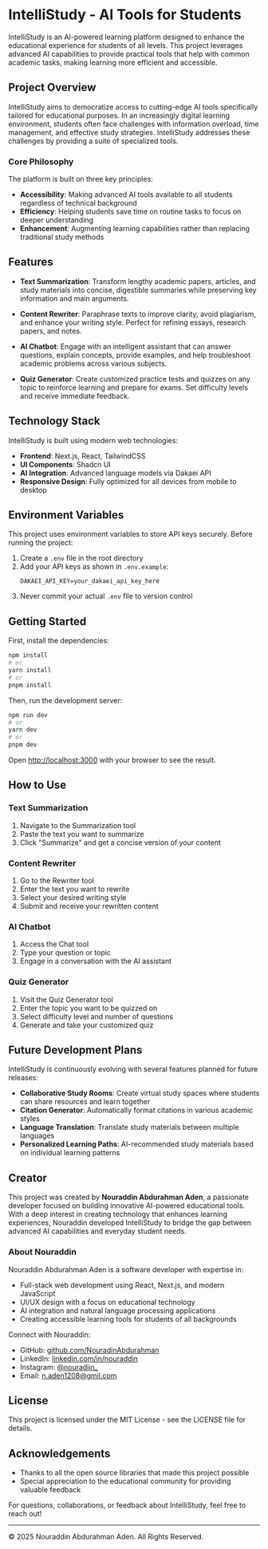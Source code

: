 # IntelliStudy - AI Tools for Students

IntelliStudy is an AI-powered learning platform designed to enhance the educational experience for students of all levels. This project leverages advanced AI capabilities to provide practical tools that help with common academic tasks, making learning more efficient and accessible.

## Project Overview

IntelliStudy aims to democratize access to cutting-edge AI tools specifically tailored for educational purposes. In an increasingly digital learning environment, students often face challenges with information overload, time management, and effective study strategies. IntelliStudy addresses these challenges by providing a suite of specialized tools.

### Core Philosophy

The platform is built on three key principles:
- **Accessibility**: Making advanced AI tools available to all students regardless of technical background
- **Efficiency**: Helping students save time on routine tasks to focus on deeper understanding
- **Enhancement**: Augmenting learning capabilities rather than replacing traditional study methods

## Features

- **Text Summarization**: Transform lengthy academic papers, articles, and study materials into concise, digestible summaries while preserving key information and main arguments.

- **Content Rewriter**: Paraphrase texts to improve clarity, avoid plagiarism, and enhance your writing style. Perfect for refining essays, research papers, and notes.

- **AI Chatbot**: Engage with an intelligent assistant that can answer questions, explain concepts, provide examples, and help troubleshoot academic problems across various subjects.

- **Quiz Generator**: Create customized practice tests and quizzes on any topic to reinforce learning and prepare for exams. Set difficulty levels and receive immediate feedback.

## Technology Stack

IntelliStudy is built using modern web technologies:

- **Frontend**: Next.js, React, TailwindCSS
- **UI Components**: Shadcn UI
- **AI Integration**: Advanced language models via Dakaei API
- **Responsive Design**: Fully optimized for all devices from mobile to desktop

## Environment Variables

This project uses environment variables to store API keys securely. Before running the project:

1. Create a `.env` file in the root directory
2. Add your API keys as shown in `.env.example`:
   ```
   DAKAEI_API_KEY=your_dakaei_api_key_here
   ```
3. Never commit your actual `.env` file to version control

## Getting Started

First, install the dependencies:

```bash
npm install
# or
yarn install
# or
pnpm install
```

Then, run the development server:

```bash
npm run dev
# or
yarn dev
# or
pnpm dev
```

Open [http://localhost:3000](http://localhost:3000) with your browser to see the result.

## How to Use

### Text Summarization

1. Navigate to the Summarization tool
2. Paste the text you want to summarize
3. Click "Summarize" and get a concise version of your content

### Content Rewriter

1. Go to the Rewriter tool
2. Enter the text you want to rewrite
3. Select your desired writing style
4. Submit and receive your rewritten content

### AI Chatbot

1. Access the Chat tool
2. Type your question or topic
3. Engage in a conversation with the AI assistant

### Quiz Generator

1. Visit the Quiz Generator tool
2. Enter the topic you want to be quizzed on
3. Select difficulty level and number of questions
4. Generate and take your customized quiz

## Future Development Plans

IntelliStudy is continuously evolving with several features planned for future releases:

- **Collaborative Study Rooms**: Create virtual study spaces where students can share resources and learn together
- **Citation Generator**: Automatically format citations in various academic styles
- **Language Translation**: Translate study materials between multiple languages
- **Personalized Learning Paths**: AI-recommended study materials based on individual learning patterns

## Creator

This project was created by **Nouraddin Abdurahman Aden**, a passionate developer focused on building innovative AI-powered educational tools. With a deep interest in creating technology that enhances learning experiences, Nouraddin developed IntelliStudy to bridge the gap between advanced AI capabilities and everyday student needs.

### About Nouraddin

Nouraddin Abdurahman Aden is a software developer with expertise in:
- Full-stack web development using React, Next.js, and modern JavaScript
- UI/UX design with a focus on educational technology
- AI integration and natural language processing applications
- Creating accessible learning tools for students of all backgrounds

Connect with Nouraddin:
- GitHub: [github.com/NouradinAbdurahman](https://github.com/NouradinAbdurahman)
- LinkedIn: [linkedin.com/in/nouraddin](https://www.linkedin.com/in/nouraddin/)
- Instagram: [@nouradiin_](https://www.instagram.com/nouradiin_/)
- Email: [n.aden1208@gmil.com](mailto:n.aden1208@gmil.com)

## License

This project is licensed under the MIT License - see the LICENSE file for details.

## Acknowledgements

- Thanks to all the open source libraries that made this project possible
- Special appreciation to the educational community for providing valuable feedback

For questions, collaborations, or feedback about IntelliStudy, feel free to reach out!

---

© 2025 Nouraddin Abdurahman Aden. All Rights Reserved.